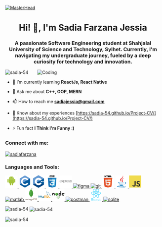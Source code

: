 [![MasterHead](https://qrangers.com/wp-content/uploads/2021/09/Banner-Introduction-to-3D-Animation.png.webp)](https://sadia-54.io)
<h1 align="center">Hi! 👋, I'm Sadia Farzana Jessia</h1>
<h3 align="center">A passionate Software Engineering student at Shahjalal University of Science and Technology, Sylhet. Currently, I'm navigating my undergraduate journey, fueled by a deep curiosity for technology and innovation.</h3>
<img align="right" alt="Coding" width="400" src="https://encrypted-tbn0.gstatic.com/images?q=tbn:ANd9GcSvnEbDqN1yA0dphp3pTpGl_ZJQQj0hiYAvmGwKLp1w1Q&s">

<p align="left"> <img src="https://komarev.com/ghpvc/?username=sadia-54&label=Profile%20views&color=0e75b6&style=flat" alt="sadia-54" /> </p>

- 🌱 I’m currently learning **ReactJs, React Native**

- 💬 Ask me about **C++, OOP, MERN**

- 📫 How to reach me **sadiajessia@gmail.com**

- 📄 Know about my experiences [https://sadia-54.github.io/Project-CV/](https://sadia-54.github.io/Project-CV/)

- ⚡ Fun fact **I Think I'm Funny :)**

<h3 align="left">Connect with me:</h3>
<p align="left">
<a href="https://fb.com/Jessia1011" target="blank"><img align="center" src="https://raw.githubusercontent.com/rahuldkjain/github-profile-readme-generator/master/src/images/icons/Social/facebook.svg" alt="sadiafarzana" height="30" width="40" /></a>
</p>

<h3 align="left">Languages and Tools:</h3>
<p align="left"> <a href="https://developer.android.com" target="_blank" rel="noreferrer"> <img src="https://raw.githubusercontent.com/devicons/devicon/master/icons/android/android-original-wordmark.svg" alt="android" width="40" height="40"/> </a> <a href="https://www.cprogramming.com/" target="_blank" rel="noreferrer"> <img src="https://raw.githubusercontent.com/devicons/devicon/master/icons/c/c-original.svg" alt="c" width="40" height="40"/> </a> <a href="https://www.w3schools.com/cpp/" target="_blank" rel="noreferrer"> <img src="https://raw.githubusercontent.com/devicons/devicon/master/icons/cplusplus/cplusplus-original.svg" alt="cplusplus" width="40" height="40"/> </a> <a href="https://www.w3schools.com/css/" target="_blank" rel="noreferrer"> <img src="https://raw.githubusercontent.com/devicons/devicon/master/icons/css3/css3-original-wordmark.svg" alt="css3" width="40" height="40"/> </a> <a href="https://expressjs.com" target="_blank" rel="noreferrer"> <img src="https://raw.githubusercontent.com/devicons/devicon/master/icons/express/express-original-wordmark.svg" alt="express" width="40" height="40"/> </a> <a href="https://www.figma.com/" target="_blank" rel="noreferrer"> <img src="https://www.vectorlogo.zone/logos/figma/figma-icon.svg" alt="figma" width="40" height="40"/> </a> <a href="https://git-scm.com/" target="_blank" rel="noreferrer"> <img src="https://www.vectorlogo.zone/logos/git-scm/git-scm-icon.svg" alt="git" width="40" height="40"/> </a> <a href="https://www.w3.org/html/" target="_blank" rel="noreferrer"> <img src="https://raw.githubusercontent.com/devicons/devicon/master/icons/html5/html5-original-wordmark.svg" alt="html5" width="40" height="40"/> </a> <a href="https://www.java.com" target="_blank" rel="noreferrer"> <img src="https://raw.githubusercontent.com/devicons/devicon/master/icons/java/java-original.svg" alt="java" width="40" height="40"/> </a> <a href="https://developer.mozilla.org/en-US/docs/Web/JavaScript" target="_blank" rel="noreferrer"> <img src="https://raw.githubusercontent.com/devicons/devicon/master/icons/javascript/javascript-original.svg" alt="javascript" width="40" height="40"/> </a> <a href="https://www.mathworks.com/" target="_blank" rel="noreferrer"> <img src="https://upload.wikimedia.org/wikipedia/commons/2/21/Matlab_Logo.png" alt="matlab" width="40" height="40"/> </a> <a href="https://www.mongodb.com/" target="_blank" rel="noreferrer"> <img src="https://raw.githubusercontent.com/devicons/devicon/master/icons/mongodb/mongodb-original-wordmark.svg" alt="mongodb" width="40" height="40"/> </a> <a href="https://www.mysql.com/" target="_blank" rel="noreferrer"> <img src="https://raw.githubusercontent.com/devicons/devicon/master/icons/mysql/mysql-original-wordmark.svg" alt="mysql" width="40" height="40"/> </a> <a href="https://nodejs.org" target="_blank" rel="noreferrer"> <img src="https://raw.githubusercontent.com/devicons/devicon/master/icons/nodejs/nodejs-original-wordmark.svg" alt="nodejs" width="40" height="40"/> </a> <a href="https://postman.com" target="_blank" rel="noreferrer"> <img src="https://www.vectorlogo.zone/logos/getpostman/getpostman-icon.svg" alt="postman" width="40" height="40"/> </a> <a href="https://reactjs.org/" target="_blank" rel="noreferrer"> <img src="https://raw.githubusercontent.com/devicons/devicon/master/icons/react/react-original-wordmark.svg" alt="react" width="40" height="40"/> </a> <a href="https://www.sqlite.org/" target="_blank" rel="noreferrer"> <img src="https://www.vectorlogo.zone/logos/sqlite/sqlite-icon.svg" alt="sqlite" width="40" height="40"/> </a> </p>

<p><img align="left" src="https://github-readme-stats.vercel.app/api/top-langs?username=sadia-54&show_icons=true&locale=en&layout=compact" alt="sadia-54" /></p>

<p>&nbsp;<img align="center" src="https://github-readme-stats.vercel.app/api?username=sadia-54&show_icons=true&locale=en" alt="sadia-54" /></p>

<p><img align="center" src="https://github-readme-streak-stats.herokuapp.com/?user=sadia-54&" alt="sadia-54" /></p>

